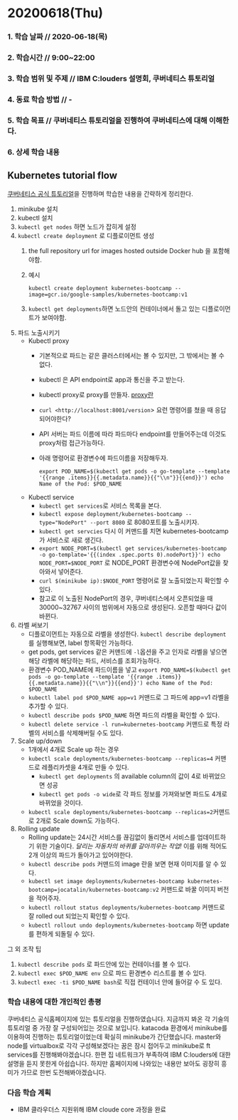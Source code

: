 # 20200618\(Thu\)

### 1. 학습 날짜 // 2020-06-18\(목\)

### 2. 학습시간 // 9:00~22:00

### 3. 학습 범위 및 주제 // IBM C:louders 설명회, 쿠버네티스 튜토리얼

### 4. 동료 학습 방법 // -

### 5. 학습 목표 // 쿠버네티스 튜토리얼을 진행하여 쿠버네티스에 대해 이해한다.

### 6. 상세 학습 내용

## Kubernetes tutorial flow

[쿠버네티스 공식 튜토리얼](https://kubernetes.io/docs/tutorials/kubernetes-basics/)을 진행하며 학습한 내용을 간략하게 정리한다.

1. minikube 설치
2. kubectl 설치
3. `kubectl get nodes` 하면 노드가 잡히게 설정
4. `kubectl create deployment` 로 디플로이먼트 생성
   1. the full repository url for images hosted outside Docker hub 을 포함해야함.
   2. 예시

      `kubectl create deployment kubernetes-bootcamp --image=gcr.io/google-samples/kubernetes-bootcamp:v1`

   3. `kubectl get deployments`하면 노드안의 컨테이너에서 돌고 있는 디플로이먼트가 보여야함.
5. 파드 노출시키기
   * Kubectl proxy
     * 기본적으로 파드는 같은 클러스터에서는 볼 수 있지만, 그 밖에서는 볼 수 없다.
     * kubectl 은 API endpoint로 app과 통신을 주고 받는다.
     * kubectl proxy로 proxy를 만들자. [proxy란](https://brownbears.tistory.com/191)
     * `curl <http://localhost:8001/version`&gt; 요런 명령어를 쳤을 때 응답되어야한다?
     * API 서버는 파드 이름에 따라 파드마다 endpoint를 만들어주는데 이것도 proxy처럼 접근가능하다.
     * 아래 명령어로 환경변수에 파드이름을 저장해두자.

       `export POD_NAME=$(kubectl get pods -o go-template --template '{{range .items}}{{.metadata.name}}{{"\\n"}}{{end}}') echo Name of the Pod: $POD_NAME`
   * Kubectl service
     * `kubectl get services`로 서비스 목록을 본다.
     * `kubectl expose deployment/kubernetes-bootcamp --type="NodePort" --port 8080` 로 8080포트를 노출시키자.
     * `kubectl get servcies` 다시 이 커맨드를 치면 kubernetes-bootcamp가 서비스로 새로 생긴다.
     * `export NODE_PORT=$(kubectl get services/kubernetes-bootcamp -o go-template='{{(index .spec.ports 0).nodePort}}') echo NODE_PORT=$NODE_PORT` 로 NODE\_PORT 환경변수에 NodePort값을 찾아와서 넣어준다.
     * `curl $(minikube ip):$NODE_PORT` 명령어로 잘 노출되었는지 확인할 수 있다.
     * 참고로 이 노출된 NodePort의 경우, 쿠버네티스에서 오픈되었을 때 30000~32767 사이의 범위에서 자동으로 생성된다. 오픈할 때마다 값이 바뀐다.
6. 라벨 써보기
   * 디플로이먼트는 자동으로 라벨을 생성한다. `kubectl describe deployment`를 실행해보면, label 항목확인 가능하다.
   * get pods, get services 같은 커맨드에 `-l`옵션을 주고 인자로 라벨을 넣으면 해당 라벨에 해당하는 파드, 서비스를 조회가능하다.
   * 환경변수 POD\_NAME에 파드이름을 넣고 `export POD_NAME=$(kubectl get pods -o go-template --template '{{range .items}}{{.metadata.name}}{{"\\n"}}{{end}}') echo Name of the Pod: $POD_NAME`
   * `kubectl label pod $POD_NAME app=v1` 커맨드로 그 파드에 app=v1 라벨을 추가할 수 있다.
   * `kubectl describe pods $POD_NAME` 하면 파드의 라벨을 확인할 수 있다.
   * `kubectl delete service -l run=kubernetes-bootcamp` 커맨드로 특정 라벨의 서비스를 삭제해버릴 수도 있다.
7. Scale up/down
   * 1개에서 4개로 Scale up 하는 경우
   * `kubectl scale deployments/kubernetes-bootcamp --replicas=4` 커맨드로 레플리카셋을 4개로 만들 수 있다.
     * `kubectl get deployments` 의 available column의 값이 4로 바뀌었으면 성공
     * `kubectl get pods -o wide`로 각 파드 정보를 가져와보면 파드도 4개로 바뀌었을 것이다.
   * `kubectl scale deployments/kubernetes-bootcamp --replicas=2`커맨드로 2개로 Scale down도 가능하다.
8. Rolling update
   * Rolling update는 24시간 서비스를 끊김없이 돌리면서 서비스를 업데이트하기 위한 기술이다. _달리는 자동차의 바퀴를 갈아끼우는 작업!_ 이를 위해 적어도 2개 이상의 파드가 돌아가고 있어야한다.
   * `kubectl describe pods` 커맨드의 image 란을 보면 현재 이미지를 알 수 있다.
   * `kubectl set image deployments/kubernetes-bootcamp kubernetes-bootcamp=jocatalin/kubernetes-bootcamp:v2` 커맨드로 바꿀 이미지 버전을 적어주자.
   * `kubectl rollout status deployments/kubernetes-bootcamp` 커맨드로 잘 rolled out 되었는지 확인할 수 있다.
   * `kubectl rollout undo deployments/kubernetes-bootcamp` 하면 update를 편하게 되돌릴 수 있다.

그 외 조작 팁

1. `kubectl describe pods` 로 파드안에 있는 컨테이너를 볼 수 있다.
2. `kubectl exec $POD_NAME env` 으로 파드 환경변수 리스트를 볼 수 있다.
3. `kubectl exec -ti $POD_NAME bash`로 직접 컨테이너 안에 들어갈 수 도 있다.

### 학습 내용에 대한 개인적인 총평

쿠버네티스 공식홈페이지에 있는 튜토리얼을 진행하였습니다. 지금까지 봐온 각 기술의 튜토리얼 중 가장 잘 구성되어있는 것으로 보입니다. katacoda 환경에서 minikube를 이용하여 진행하는 튜토리얼이었는데 확실히 minikube가 간단했습니다. master와 node를 virtualbox로 각각 구성해보겠다는 꿈은 잠시 접어두고 minikube로 ft services를 진행해봐야겠습니다. 한편 집 네트워크가 부족하여 IBM C:louders에 대한 설명을 듣지 못한게 아쉽습니다. 하지만 홈페이지에 나와있는 내용만 보아도 굉장히 흥미가 가므로 한번 도전해봐야겠습니다.

### 다음 학습 계획

* IBM 클라우더스 지원위해 IBM cloude core 과정을 완료

